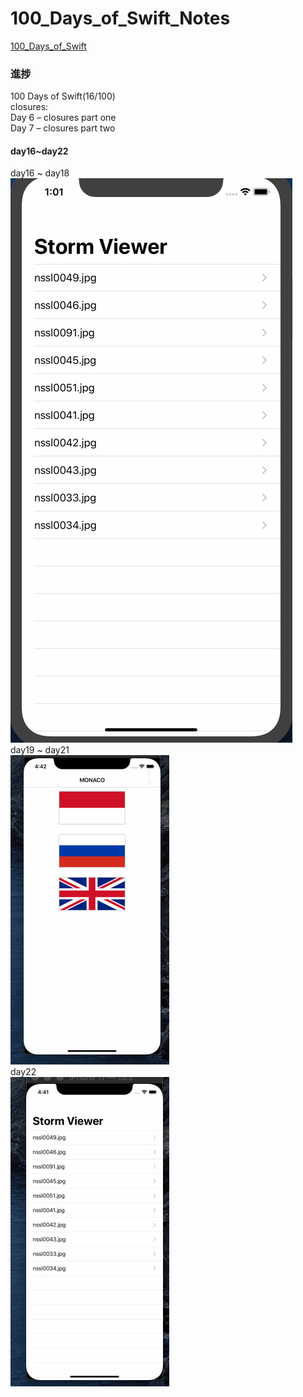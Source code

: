 # 100_Days_of_Swift_Notes
[100_Days_of_Swift](https://www.hackingwithswift.com/100)  
### 進捗
100 Days of Swift(16/100)  
closures:  
Day 6 – closures part one  
Day 7 – closures part two  
#### day16~day22
day16 ~ day18  
![gif](https://github.com/paigupai/100_Days_of_Swift_Notes/blob/master/gif/Project1.gif)  
day19 ~ day21  
![gif](https://github.com/paigupai/100_Days_of_Swift_Notes/blob/master/gif/project2.gif)  
day22  
![gif](https://github.com/paigupai/100_Days_of_Swift_Notes/blob/master/gif/project3.gif)  
